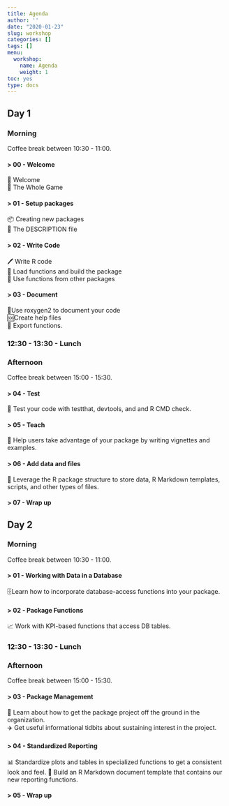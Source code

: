 ```yaml
---
title: Agenda
author: ''
date: "2020-01-23"
slug: workshop
categories: []
tags: []
menu:
  workshop:
    name: Agenda
    weight: 1
toc: yes
type: docs
---
```



## Day 1

### Morning

Coffee break between 10:30 - 11:00.

#### > 00 - Welcome

👋 Welcome  
🎲 The Whole Game  

#### > 01 - Setup packages

📦 Creating new packages  
📣 The DESCRIPTION file

#### > 02 - Write Code

🖊 Write R code  
🔨 Load functions and build the package  
🤝 Use functions from other packages

#### > 03 - Document

📃Use roxygen2 to document your code  
🆘Create help files  
🚢 Export functions.



### 12:30 - 13:30 - Lunch

### Afternoon

Coffee break between 15:00 - 15:30.

#### > 04 - Test

🧪 Test your code with testthat, devtools, and and R CMD check.

#### > 05 - Teach

👥 Help users take advantage of your package by writing vignettes and examples.

#### > 06 - Add data and files

📂 Leverage the R package structure to store data, R Markdown templates, scripts, and other types of files.

#### > 07 - Wrap up

## Day 2

### Morning

Coffee break between 10:30 - 11:00.

#### > 01 - Working with Data in a Database

🗄Learn how to incorporate database-access functions into your package.

#### > 02 - Package Functions 

📈 Work with KPI-based functions that access DB tables.

### 12:30 - 13:30 - Lunch

### Afternoon

Coffee break between 15:00 - 15:30.

#### > 03 - Package Management

🛫 Learn about how to get the package project off the ground in the organization.  
✈️ Get useful informational tidbits about sustaining interest in the project.

#### > 04 - Standardized Reporting

📊 Standardize plots and tables in specialized functions to get a consistent look and feel.
📝 Build an R Markdown document template that contains our new reporting functions.

#### > 05 - Wrap up

